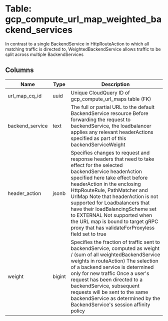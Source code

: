 
# Table: gcp_compute_url_map_weighted_backend_services
In contrast to a single BackendService in HttpRouteAction to which all matching traffic is directed to, WeightedBackendService allows traffic to be split across multiple BackendServices
## Columns
| Name        | Type           | Description  |
| ------------- | ------------- | -----  |
|url_map_cq_id|uuid|Unique CloudQuery ID of gcp_compute_url_maps table (FK)|
|backend_service|text|The full or partial URL to the default BackendService resource Before forwarding the request to backendService, the loadbalancer applies any relevant headerActions specified as part of this backendServiceWeight|
|header_action|jsonb|Specifies changes to request and response headers that need to take effect for the selected backendService headerAction specified here take effect before headerAction in the enclosing HttpRouteRule, PathMatcher and UrlMap Note that headerAction is not supported for Loadbalancers that have their loadBalancingScheme set to EXTERNAL Not supported when the URL map is bound to target gRPC proxy that has validateForProxyless field set to true|
|weight|bigint|Specifies the fraction of traffic sent to backendService, computed as weight / (sum of all weightedBackendService weights in routeAction)  The selection of a backend service is determined only for new traffic Once a user's request has been directed to a backendService, subsequent requests will be sent to the same backendService as determined by the BackendService's session affinity policy|
